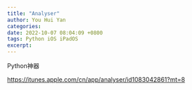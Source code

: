 ```yaml
---
title: "Analyser"
author: You Hui Yan
categories: 
date: 2022-10-07 08:04:09 +0800
tags: Python iOS iPadOS
excerpt: 
---
```



Python神器



  

https://itunes.apple.com/cn/app/analyser/id1083042861?mt=8







